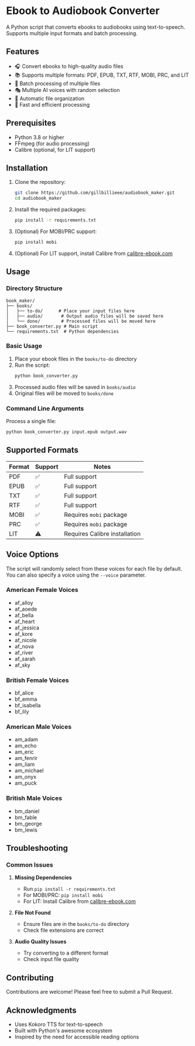 # Ebook to Audiobook Converter

A Python script that converts ebooks to audiobooks using text-to-speech. Supports multiple input formats and batch processing.

## Features

- 🎧 Convert ebooks to high-quality audio files
- 📚 Supports multiple formats: PDF, EPUB, TXT, RTF, MOBI, PRC, and LIT
- 🔄 Batch processing of multiple files
- 🎭 Multiple AI voices with random selection
- 📂 Automatic file organization
- 🚀 Fast and efficient processing

## Prerequisites

- Python 3.8 or higher
- FFmpeg (for audio processing)
- Calibre (optional, for LIT support)

## Installation

1. Clone the repository:
   ```bash
   git clone https://github.com/gillbillieee/audiobook_maker.git
   cd audiobook_maker
   ```

2. Install the required packages:
   ```bash
   pip install -r requirements.txt
   ```

3. (Optional) For MOBI/PRC support:
   ```bash
   pip install mobi
   ```

4. (Optional) For LIT support, install Calibre from [calibre-ebook.com](https://calibre-ebook.com/)

## Usage

### Directory Structure

```
book_maker/
├── books/
│   ├── to-do/      # Place your input files here
│   ├── audio/       # Output audio files will be saved here
│   └── done/        # Processed files will be moved here
├── book_converter.py # Main script
└── requirements.txt  # Python dependencies
```

### Basic Usage

1. Place your ebook files in the `books/to-do` directory
2. Run the script:
   ```bash
   python book_converter.py
   ```
3. Processed audio files will be saved in `books/audio`
4. Original files will be moved to `books/done`

### Command Line Arguments

Process a single file:
```bash
python book_converter.py input.epub output.wav
```

## Supported Formats

| Format | Support | Notes |
|--------|---------|-------|
| PDF    | ✅      | Full support |
| EPUB   | ✅      | Full support |
| TXT    | ✅      | Full support |
| RTF    | ✅      | Full support |
| MOBI   | ✅      | Requires `mobi` package |
| PRC    | ✅      | Requires `mobi` package |
| LIT    | ⚠️      | Requires Calibre installation |

## Voice Options

The script will randomly select from these voices for each file by default. You can also specify a voice using the `--voice` parameter.

### American Female Voices
- af_alloy
- af_aoede
- af_bella
- af_heart
- af_jessica
- af_kore
- af_nicole
- af_nova
- af_river
- af_sarah
- af_sky

### British Female Voices
- bf_alice
- bf_emma
- bf_isabella
- bf_lily

### American Male Voices
- am_adam
- am_echo
- am_eric
- am_fenrir
- am_liam
- am_michael
- am_onyx
- am_puck

### British Male Voices
- bm_daniel
- bm_fable
- bm_george
- bm_lewis

## Troubleshooting

### Common Issues

1. **Missing Dependencies**
   - Run `pip install -r requirements.txt`
   - For MOBI/PRC: `pip install mobi`
   - For LIT: Install Calibre from [calibre-ebook.com](https://calibre-ebook.com/)

2. **File Not Found**
   - Ensure files are in the `books/to-do` directory
   - Check file extensions are correct

3. **Audio Quality Issues**
   - Try converting to a different format
   - Check input file quality

## Contributing

Contributions are welcome! Please feel free to submit a Pull Request.


## Acknowledgments

- Uses Kokoro TTS for text-to-speech
- Built with Python's awesome ecosystem
- Inspired by the need for accessible reading options
